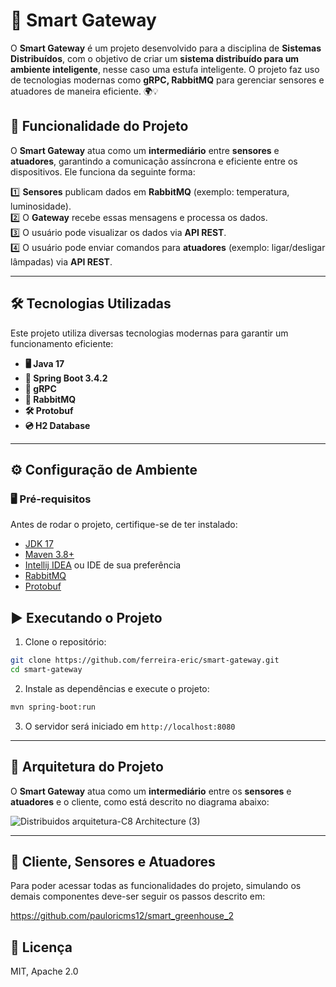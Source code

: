# 🚀 Smart Gateway 

O **Smart Gateway** é um projeto desenvolvido para a disciplina de **Sistemas Distribuídos**, com o objetivo de criar um **sistema distribuído para um ambiente inteligente**, nesse caso uma estufa inteligente. O projeto faz uso de tecnologias modernas como **gRPC, RabbitMQ** para gerenciar sensores e atuadores de maneira eficiente. 🌍💡

## 📌 Funcionalidade do Projeto
O **Smart Gateway** atua como um **intermediário** entre **sensores** e **atuadores**, garantindo a comunicação assíncrona e eficiente entre os dispositivos. Ele funciona da seguinte forma:

1️⃣ **Sensores** publicam dados em **RabbitMQ** (exemplo: temperatura, luminosidade).  
2️⃣ O **Gateway** recebe essas mensagens e processa os dados.  
3️⃣ O usuário pode visualizar os dados via **API REST**.  
4️⃣ O usuário pode enviar comandos para **atuadores** (exemplo: ligar/desligar lâmpadas) via **API REST**.

---

## 🛠️ Tecnologias Utilizadas
Este projeto utiliza diversas tecnologias modernas para garantir um funcionamento eficiente:

- **🖥️ Java 17**
- **🌱 Spring Boot 3.4.2** 
- **💬 gRPC** 
- **📩 RabbitMQ** 
- **🛠️ Protobuf**
- **💿 H2 Database**
---

## ⚙️ Configuração de Ambiente

### 🖥️ **Pré-requisitos**
Antes de rodar o projeto, certifique-se de ter instalado:

- [JDK 17](https://www.oracle.com/java/technologies/javase/jdk17-archive-downloads.html)
- [Maven 3.8+](https://maven.apache.org/)
- [Intellij IDEA](https://www.jetbrains.com/idea/) ou IDE de sua preferência
- [RabbitMQ](https://www.rabbitmq.com/docs/download)
- [Protobuf](https://protobuf.dev/downloads)

## ▶️ Executando o Projeto

1. Clone o repositório:

```sh
git clone https://github.com/ferreira-eric/smart-gateway.git
cd smart-gateway
```

2. Instale as dependências e execute o projeto:

```sh
mvn spring-boot:run
```

3. O servidor será iniciado em `http://localhost:8080`

---
## 📐 Arquitetura do Projeto
O **Smart Gateway** atua como um **intermediário** entre os **sensores** e **atuadores** e o cliente, como está descrito no diagrama abaixo:

![Distribuidos arquitetura-C8 Architecture (3)](https://github.com/user-attachments/assets/37df8cfb-dbdb-4786-8a93-4cbf3fd4d0d9)

---
## 🧮 Cliente, Sensores e Atuadores
Para poder acessar todas as funcionalidades do projeto, simulando os demais componentes deve-ser seguir os passos descrito em:

https://github.com/pauloricms12/smart_greenhouse_2

## 📜 Licença

MIT, Apache 2.0
